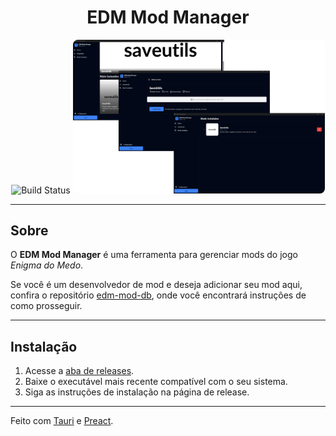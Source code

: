 <div align="center">
  <h1>EDM Mod Manager</h1>
  <img src="https://img.shields.io/github/actions/workflow/status/kaikecarlos/EDMModManager/main.yml" alt="Build Status">
  <img src="images/preview.png" alt="EDM Mod Manager Preview" style="max-width: 80%; border-radius: 8px;"/>
  </a>
</div>

---

## Sobre 
O **EDM Mod Manager** é uma ferramenta para gerenciar mods do jogo *Enigma do Medo*.

Se você é um desenvolvedor de mod e deseja adicionar seu mod aqui, confira o repositório [edm-mod-db](https://github.com/kaikecarlos/edm-mod-db), onde você encontrará instruções de como prosseguir.

---

## Instalação
1. Acesse a [aba de releases](https://github.com/seu-repo/edm-mod-manager/releases).
2. Baixe o executável mais recente compatível com o seu sistema.
3. Siga as instruções de instalação na página de release.

---

Feito com [Tauri](https://tauri.app/) e [Preact](https://preactjs.com/).
